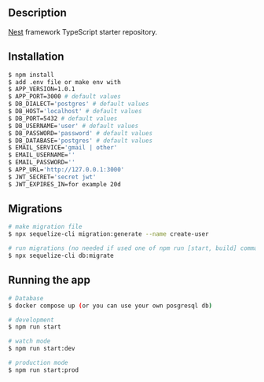 ## Description

[Nest](https://github.com/nestjs/nest) framework TypeScript starter repository.

## Installation

```bash
$ npm install
$ add .env file or make env with
$ APP_VERSION=1.0.1
$ APP_PORT=3000 # default values
$ DB_DIALECT='postgres' # default values
$ DB_HOST='localhost' # default values
$ DB_PORT=5432 # default values
$ DB_USERNAME='user' # default values
$ DB_PASSWORD='password' # default values
$ DB_DATABASE='postgres' # default values
$ EMAIL_SERVICE='gmail | other'
$ EMAIL_USERNAME=''
$ EMAIL_PASSWORD=''
$ APP_URL='http://127.0.0.1:3000'
$ JWT_SECRET='secret jwt'
$ JWT_EXPIRES_IN=for example 20d
```

## Migrations

```bash
# make migration file
$ npx sequelize-cli migration:generate --name create-user

# run migrations (no needed if used one of npm run [start, build] commands)
$ npx sequelize-cli db:migrate
```

## Running the app

```bash
# Database
$ docker compose up (or you can use your own posgresql db)

# development
$ npm run start

# watch mode
$ npm run start:dev

# production mode
$ npm run start:prod
```